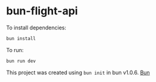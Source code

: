 # bun-flight-api

To install dependencies:

```bash
bun install
```

To run:

```bash
bun run dev
```

This project was created using `bun init` in bun v1.0.6. [Bun](https://bun.sh)
